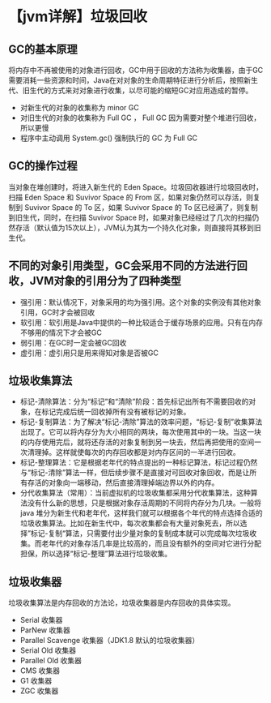 # 【jvm详解】垃圾回收

## GC的基本原理
将内存中不再被使用的对象进行回收，GC中用于回收的方法称为收集器，由于GC需要消耗一些资源和时间，Java在对对象的生命周期特征进行分析后，按照新生代、旧生代的方式来对对象进行收集，以尽可能的缩短GC对应用造成的暂停。
* 对新生代的对象的收集称为 minor GC
* 对旧生代的对象的收集称为 Full GC ， Full GC 因为需要对整个堆进行回收，所以更慢
* 程序中主动调用 System.gc() 强制执行的 GC 为 Full GC

## GC的操作过程
当对象在堆创建时，将进入新生代的 Eden Space。垃圾回收器进行垃圾回收时，扫描 Eden Space 和 Suvivor Space 的 From 区，如果对象仍然可以存活，则复制到 Suvivor Space 的 To 区，如果 Suvivor Space 的 To 区已经满了，则复制到旧生代，同时，在扫描 Suvivor Space 时，如果对象已经经过了几次的扫描仍然存活（默认值为15次以上），JVM认为其为一个持久化对象，则直接将其移到旧生代。

## 不同的对象引用类型，GC会采用不同的方法进行回收，JVM对象的引用分为了四种类型
* 强引用：默认情况下，对象采用的均为强引用。这个对象的实例没有其他对象引用，GC时才会被回收
* 软引用：软引用是Java中提供的一种比较适合于缓存场景的应用。只有在内存不够用的情况下才会被GC
* 弱引用：在GC时一定会被GC回收
* 虚引用：虚引用只是用来得知对象是否被GC

## 垃圾收集算法
* 标记-清除算法：分为“标记”和“清除”阶段：首先标记出所有不需要回收的对象，在标记完成后统一回收掉所有没有被标记的对象。
* 标记-复制算法：为了解决“标记-清除”算法的效率问题，“标记-复制”收集算法出现了。它可以将内存分为大小相同的两块，每次使用其中的一块。当这一块的内存使用完后，就将还存活的对象复制到另一块去，然后再把使用的空间一次清理掉。这样就使每次的内存回收都是对内存区间的一半进行回收。
* 标记-整理算法：它是根据老年代的特点提出的一种标记算法，标记过程仍然与“标记-清除”算法一样，但后续步骤不是直接对可回收对象回收，而是让所有存活的对象向一端移动，然后直接清理掉端边界以外的内存。
* 分代收集算法（常用）：当前虚拟机的垃圾收集都采用分代收集算法，这种算法没有什么新的思想，只是根据对象存活周期的不同将内存分为几块。一般将 java 堆分为新生代和老年代，这样我们就可以根据各个年代的特点选择合适的垃圾收集算法。比如在新生代中，每次收集都会有大量对象死去，所以选择”标记-复制“算法，只需要付出少量对象的复制成本就可以完成每次垃圾收集。而老年代的对象存活几率是比较高的，而且没有额外的空间对它进行分配担保，所以选择“标记-整理”算法进行垃圾收集。

## 垃圾收集器
垃圾收集算法是内存回收的方法论，垃圾收集器是内存回收的具体实现。
* Serial 收集器
* ParNew 收集器
* Parallel Scavenge 收集器（JDK1.8 默认的垃圾收集器）
* Serial Old 收集器
* Parallel Old 收集器
* CMS 收集器
* G1 收集器
* ZGC 收集器